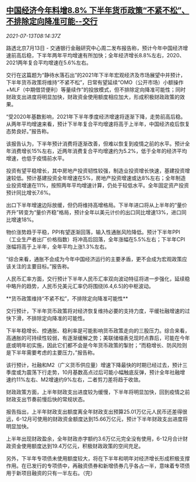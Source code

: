 <!--1626165064000-->
[中国经济今年料增8.8% 下半年货币政策“不紧不松”、不排除定向降准可能--交行](https://cn.reuters.com/article/bc-china-gdp-forecast-0713-idCNKBS2EJ0NW)
------

<div><i>2021-07-13T08:14:37Z</i></div><p>路透北京7月13日 - 交通银行金融研究中心周二发布报告称，预计今年中国经济增速前高后稳，下半年两年平均增速有所加快；全年经济增长8.8%左右，2020、2021两年复合平均增速在5.6%左右。</p><p>交行在这篇题为“静待水落石出”的2021年下半年宏观经济及市场展望中并预计，下半年货币政策将维持“不紧不松”，日常有望延续“OMO（公开市场）小额操作+MLF（中期借贷便利）等量续作”的投放模式，但不排除定向降准可能性；同时财政支出进度将明显加快，财政资金使用额度相应加大，形成积极财政政策的效果。</p><p>“受2020年基数影响，2021年下半年季度经济增速将逐渐下降，走势前高后稳。从两年平均增速来看，预计下半年复合平均增速将高于上半年，中国经济疫后恢复态势良好。”报告称。</p><p>该报告认为，下半年预计消费将逐渐改善，但难以恢复到疫情之前的水平。预计全年消费增长15%左右，近两年消费复合平均增速约为5.2%，低于全年的经济平均增速，也低于疫情前水平。</p><p>投资有望平稳增长，其中房地产投资韧性较强，制造业投资增长快速，基建投资增速较低。预计基建投资全年增速在5%，房地产投资增速或达8%左右；全年制造业投资增速在11%，按照两年平均增速计算，仍处于较低水平。全年固定资产投资预计同比增长7.6%。</p><p>出口下半年增速边际放缓，但仍将维持高增格局。下半年进口将从上半年的“量价齐升”转变为“量价齐稳”格局，预计全年以美元计价的出口同比增速13%，进口同比增速18%。</p><p>物价涨势趋于平稳，PPI有望逐渐回落，输入性通胀风险降低。预计下半年PPI（工业生产者出厂价格指数）将冲高后回落，全年涨幅在5.5%左右；下半年CPI涨幅将高于上半年，全年平均上涨1.3%左右。</p><p>“综合来看，通胀不会成为今年中国经济运行的主要矛盾，更不会成为宏观政策应该关注的主要目标。”报告称。</p><p>人民币汇率方面，交行预计下半年人民币汇率双向波动特征将进一步强化，延续稳中略升的趋势，人民币兑美元汇率仍将围绕[6.4,6.5]的中枢波动。</p><p>**货币政策维持“不紧不松”，不排除定向降准可能性**</p><p>交行预计，下半年货币政策将对经济恢复维持必要的支持力度，平缓社融增速的过快下滑，不排除定向降准的可能性。</p><p>下半年稳增长、控通胀、稳利率是可能影响货币政策走向的三股压力。综合来看，高通胀的可持续性较弱，有逐渐缓解之势；美联储缩表兑现时点靠后，可能在今年底或明年初实施，因此它们都不会是今年货币政策的掣肘；“而稳增长、防风险则是下半年需要考虑的主要压力，”报告称。</p><p>该行预计，社融和M2（广义货币供应量）增速下降最快的时期已经过去，预计三季度或为震荡下行走势，10月基数高点过后可能小幅触底反弹，预计全年社融增速约11%左右、M2增速约9%左右，二者剪刀差将趋于收敛。</p><p>财政政策方面，上半年财政支出进度较为缓慢，下半年将明显加快，回到疫情之前财政支出节奏前慢后快的常规状态。</p><p>报告指出，上半年财政支出额度离全年财政支出预算25.01万亿元人民币还差得很远，6-12月可使用的财政资金额度达到15.66万亿元，预计下半年财政支出进度将明显加快。</p><p>上半年出现财政盈余，全年财政赤字额约3.6万亿元完全没有使用，6-12月合计财政资金使用额度达到19.4万亿元，积极财政政策的空间充足。</p><p>另外，下半年专项债未使用额度较大，将在下半年和明年对经济增长形成积极支撑作用。在已发行的专项债中，再融资债券和新增债券几乎各占一半，意味着专项债用于新项目融资的只有一半左右。（完）</p>
